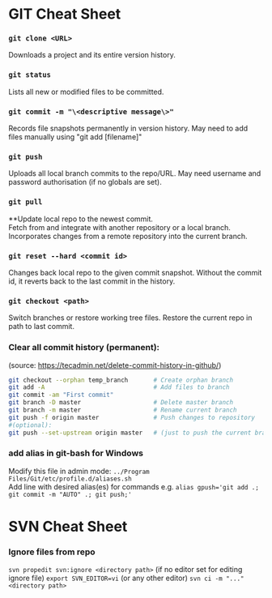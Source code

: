 # GIT Cheat Sheet

### `git clone <URL>`
Downloads a project and its entire version history.

### `git status`
Lists all new or modified files to be committed.

### `git commit -m "\<descriptive message\>"`
Records file snapshots permanently in version history. May need to add files manually using "git add [filename]" 

### `git push`
Uploads all local branch commits to the repo/URL. May need username and password authorisation (if no globals are set).

### `git pull`
**Update local repo to the newest commit. <br/>
Fetch from and integrate with another repository or a local branch. Incorporates changes from a remote repository into the current branch.

### `git reset --hard <commit id>`
Changes back local repo to the given commit snapshot. Without the commit id, it reverts back to the last commit in the history.

### `git checkout <path>`
Switch branches or restore working tree files. Restore the current repo in path to last commit.
	
### Clear all commit history (permanent): 
(source: https://tecadmin.net/delete-commit-history-in-github/)
```bash
git checkout --orphan temp_branch		# Create orphan branch
git add -A								# Add files to branch
git commit -am "First commit"
git branch -D master					# Delete master branch
git branch -m master					# Rename current branch
git push -f origin master				# Push changes to repository
#(optional):
git push --set-upstream origin master 	# (just to push the current branch and set remote as upstream)
```
	
### add alias in git-bash for Windows
Modify this file in admin mode:	`../Program Files/Git/etc/profile.d/aliases.sh`<br/>
Add line with desired alias(es) for commands e.g. `alias gpush='git add .; git commit -m "AUTO" .; git push;'`
			

# SVN Cheat Sheet

### Ignore files from repo
`svn propedit svn:ignore <directory path>`
(if no editor set for editing ignore file)
`export SVN_EDITOR=vi` (or any other editor)
`svn ci -m "..." <directory path>`